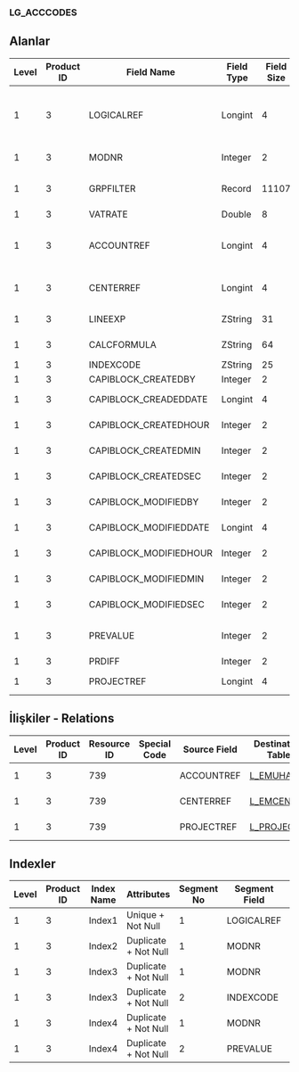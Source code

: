 ### LG_ACCCODES

## Alanlar

**Level**|**Product ID**|**Field Name**|**Field Type**|**Field Size**|**Field Offset**|**Türkçe Açıklama**|**Expression**
-----|-----|-----|-----|-----|-----|-----|-----
1|3|LOGICALREF|Longint|4|0|Entegrasyon Bağlantı Kodu Log. Ref.|Integration Connection Code Logical Reference
1|3|MODNR|Integer|2|4|Modül Numarası|Module Number
1|3|GRPFILTER|Record|11107|6|Grup filtresi|Group Filter Record
1|3|VATRATE|Double|8|11113|KDV oranı|VAT Rate
1|3|ACCOUNTREF|Longint|4|11121|Genel Muhasebe Hesabı Ref.|General Ledger Account Reference
1|3|CENTERREF|Longint|4|11125|Masraf Merkezi Ref.|Overhead Pool Reference
1|3|LINEEXP|ZString|31|11129|Satır Açıklaması|Line Description
1|3|CALCFORMULA|ZString|64|11160|Hesaplanan Formül|Calculation Formula
1|3|INDEXCODE|ZString|25|11224|İndeks Kodu|Index Code
1|3|CAPIBLOCK_CREATEDBY|Integer|2|11249|Oluşturan|Created By
1|3|CAPIBLOCK_CREADEDDATE|Longint|4|11251|Oluşturulma Tarihi|Created Date
1|3|CAPIBLOCK_CREATEDHOUR|Integer|2|11255|Oluşturulma Saati|Created Hour
1|3|CAPIBLOCK_CREATEDMIN|Integer|2|11257|Oluşturulma Dakikası|Created Minute
1|3|CAPIBLOCK_CREATEDSEC|Integer|2|11259|Oluşturulma Saniyesi|Created Second
1|3|CAPIBLOCK_MODIFIEDBY|Integer|2|11261|Değiştiren|Modified By
1|3|CAPIBLOCK_MODIFIEDDATE|Longint|4|11263|Değiştirilme Tarihi|Modified Date
1|3|CAPIBLOCK_MODIFIEDHOUR|Integer|2|11267|Değiştirilme Saati|Modified Hour
1|3|CAPIBLOCK_MODIFIEDMIN|Integer|2|11269|Değiştirilme Dakikası|Modified Minute
1|3|CAPIBLOCK_MODIFIEDSEC|Integer|2|11271|Değiştirilme Saniyesi|Modified Second
1|3|PREVALUE|Integer|2|11273|Öndeğer olarak kullanılacak|Will Be Used As Default
1|3|PRDIFF|Integer|2|11275|Fiyatlar|Prices
1|3|PROJECTREF|Longint|4|11277|Proje Referansı|PROJECT Reference

## İlişkiler - Relations
**Level**|**Product ID**|**Resource ID**|**Special Code**|**Source Field**|**Destination Table**|**Destination Field**|**Relation Type**|**Extra Condition**
-----|-----|-----|-----|-----|-----|-----|-----|-----
1|3|739||ACCOUNTREF|[L_EMUHACC](../L_EMUHACC "L_EMUHACC")|LOGICALREF|one-to-one|
1|3|739||CENTERREF|[L_EMCENTER](../L_EMCENTER "L_EMCENTER")|LOGICALREF|one-to-one|
1|3|739||PROJECTREF|[L_PROJECT](../L_PROJECT "L_PROJECT")|LOGICALREF|one-to-one|

## Indexler
**Level**|**Product ID**|**Index Name**|**Attributes**|**Segment No**|**Segment Field**|**Sense**
-----|-----|-----|-----|-----|-----|-----
1|3|Index1|Unique + Not Null|1|LOGICALREF|Ascending
1|3|Index2|Duplicate + Not Null|1|MODNR|Ascending
1|3|Index3|Duplicate + Not Null|1|MODNR|Ascending
1|3|Index3|Duplicate + Not Null|2|INDEXCODE|Ascending
1|3|Index4|Duplicate + Not Null|1|MODNR|Ascending
1|3|Index4|Duplicate + Not Null|2|PREVALUE|Ascending
